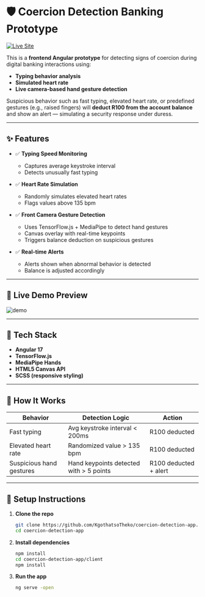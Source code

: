 # 🛡️ Coercion Detection Banking Prototype

[![Live Site](https://img.shields.io/badge/Live%20Site-coercion-app.app-blue?style=for-the-badge)](https://coercion-app.web.app/)

This is a **frontend Angular prototype** for detecting signs of coercion during digital banking interactions using:

- **Typing behavior analysis**
- **Simulated heart rate**
- **Live camera-based hand gesture detection**

Suspicious behavior such as fast typing, elevated heart rate, or predefined gestures (e.g., raised fingers) will **deduct R100 from the account balance** and show an alert — simulating a security response under duress.

---

## ✨ Features

- ✅ **Typing Speed Monitoring**
  - Captures average keystroke interval
  - Detects unusually fast typing

- ✅ **Heart Rate Simulation**
  - Randomly simulates elevated heart rates
  - Flags values above 135 bpm

- ✅ **Front Camera Gesture Detection**
  - Uses TensorFlow.js + MediaPipe to detect hand gestures
  - Canvas overlay with real-time keypoints
  - Triggers balance deduction on suspicious gestures

- ✅ **Real-time Alerts**
  - Alerts shown when abnormal behavior is detected
  - Balance is adjusted accordingly

---

## 📸 Live Demo Preview

![demo](https://github.com/user-attachments/assets/0826d774-23a0-439d-9882-661c8c58d52e)

---

## 🧱 Tech Stack

- **Angular 17**
- **TensorFlow.js**
- **MediaPipe Hands**
- **HTML5 Canvas API**
- **SCSS (responsive styling)**

---

## 🧪 How It Works

| Behavior                  | Detection Logic                               | Action                          |
|---------------------------|-----------------------------------------------|---------------------------------|
| Fast typing               | Avg keystroke interval < 200ms                | R100 deducted                   |
| Elevated heart rate       | Randomized value > 135 bpm                    | R100 deducted                   |
| Suspicious hand gestures  | Hand keypoints detected with > 5 points       | R100 deducted + alert           |

---

## 🚀 Setup Instructions

1. **Clone the repo**
   ```bash
   git clone https://github.com/KgothatsoTheko/coercion-detection-app.git
   cd coercion-detection-app

2. **Install dependencies**
    ```bash
    npm install
    cd coercion-detection-app/client
    npm install

3. **Run the app**
   ```bash
   ng serve -open  

